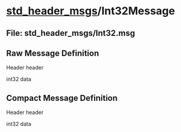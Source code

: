 # [std_header_msgs](../README.md)/Int32Message #

## File: std_header_msgs/Int32.msg
## Raw Message Definition
  
Header header  
  
int32 data  


## Compact Message Definition
  
Header header  
  
int32 data  
